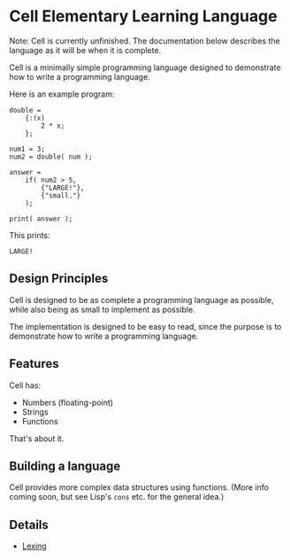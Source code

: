 # Cell Elementary Learning Language

Note: Cell is currently unfinished.  The documentation below describes the
language as it will be when it is complete.

Cell is a minimally simple programming language designed to demonstrate how to
write a programming language.

Here is an example program:

```
double =
    {:(x)
        2 * x;
    };

num1 = 3;
num2 = double( num );

answer =
    if( num2 > 5,
        {"LARGE!"},
        {"small."}
    );

print( answer );
```

This prints:

```
LARGE!
```

## Design Principles

Cell is designed to be as complete a programming language as possible, while
also being as small to implement as possible.

The implementation is designed to be easy to read, since the purpose is to
demonstrate how to write a programming language.

## Features

Cell has:

* Numbers (floating-point)
* Strings
* Functions

That's about it.

## Building a language

Cell provides more complex data structures using functions.  (More info
coming soon, but see Lisp's `cons` etc. for the general idea.)

## Details

* [Lexing](lexing.md)

